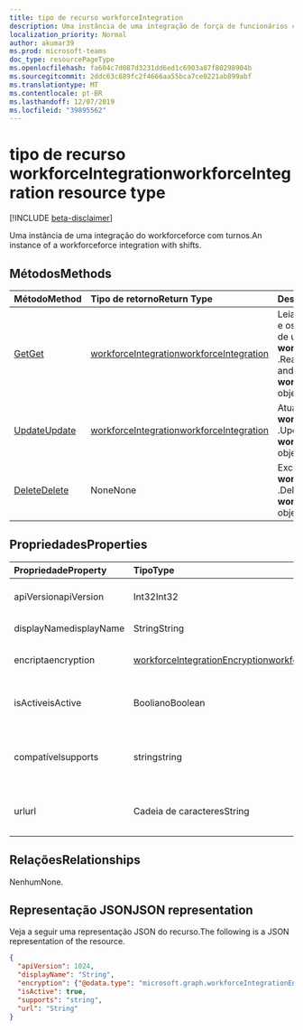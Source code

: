 ```yaml
---
title: tipo de recurso workforceIntegration
description: Uma instância de uma integração de força de funcionários com turnos.
localization_priority: Normal
author: akumar39
ms.prod: microsoft-teams
doc_type: resourcePageType
ms.openlocfilehash: fa604c7d087d3231dd6ed1c6903a87f80298904b
ms.sourcegitcommit: 2ddc63c889fc2f4666aa55bca7ce0221ab899abf
ms.translationtype: MT
ms.contentlocale: pt-BR
ms.lasthandoff: 12/07/2019
ms.locfileid: "39895562"
---
```

# <a name="workforceintegration-resource-type"></a><span data-ttu-id="bec7e-103">tipo de recurso workforceIntegration</span><span class="sxs-lookup"><span data-stu-id="bec7e-103">workforceIntegration resource type</span></span>

[!INCLUDE [beta-disclaimer](../../includes/beta-disclaimer.md)]

<span data-ttu-id="bec7e-104">Uma instância de uma integração do workforceforce com turnos.</span><span class="sxs-lookup"><span data-stu-id="bec7e-104">An instance of a workforceforce integration with shifts.</span></span>

## <a name="methods"></a><span data-ttu-id="bec7e-105">Métodos</span><span class="sxs-lookup"><span data-stu-id="bec7e-105">Methods</span></span>

| <span data-ttu-id="bec7e-106">Método</span><span class="sxs-lookup"><span data-stu-id="bec7e-106">Method</span></span>       | <span data-ttu-id="bec7e-107">Tipo de retorno</span><span class="sxs-lookup"><span data-stu-id="bec7e-107">Return Type</span></span> | <span data-ttu-id="bec7e-108">Descrição</span><span class="sxs-lookup"><span data-stu-id="bec7e-108">Description</span></span> |
|:-------------|:------------|:------------|
| [<span data-ttu-id="bec7e-109">Get</span><span class="sxs-lookup"><span data-stu-id="bec7e-109">Get</span></span>](../api/workforceintegration-get.md) | [<span data-ttu-id="bec7e-110">workforceIntegration</span><span class="sxs-lookup"><span data-stu-id="bec7e-110">workforceIntegration</span></span>](workforceintegration.md) | <span data-ttu-id="bec7e-111">Leia as propriedades e os relacionamentos de um objeto **workforceIntegration** .</span><span class="sxs-lookup"><span data-stu-id="bec7e-111">Read the properties and relationships of a **workforceIntegration** object.</span></span> |
| [<span data-ttu-id="bec7e-112">Update</span><span class="sxs-lookup"><span data-stu-id="bec7e-112">Update</span></span>](../api/workforceintegration-update.md) | [<span data-ttu-id="bec7e-113">workforceIntegration</span><span class="sxs-lookup"><span data-stu-id="bec7e-113">workforceIntegration</span></span>](workforceintegration.md) | <span data-ttu-id="bec7e-114">Atualizar um objeto **workforceIntegration** .</span><span class="sxs-lookup"><span data-stu-id="bec7e-114">Update a **workforceIntegration** object.</span></span> |
| [<span data-ttu-id="bec7e-115">Delete</span><span class="sxs-lookup"><span data-stu-id="bec7e-115">Delete</span></span>](../api/workforceintegration-delete.md) | <span data-ttu-id="bec7e-116">None</span><span class="sxs-lookup"><span data-stu-id="bec7e-116">None</span></span> | <span data-ttu-id="bec7e-117">Excluir um objeto **workforceIntegration** .</span><span class="sxs-lookup"><span data-stu-id="bec7e-117">Delete a **workforceIntegration** object.</span></span> |

## <a name="properties"></a><span data-ttu-id="bec7e-118">Propriedades</span><span class="sxs-lookup"><span data-stu-id="bec7e-118">Properties</span></span>

| <span data-ttu-id="bec7e-119">Propriedade</span><span class="sxs-lookup"><span data-stu-id="bec7e-119">Property</span></span>     | <span data-ttu-id="bec7e-120">Tipo</span><span class="sxs-lookup"><span data-stu-id="bec7e-120">Type</span></span>        | <span data-ttu-id="bec7e-121">Descrição</span><span class="sxs-lookup"><span data-stu-id="bec7e-121">Description</span></span> |
|:-------------|:------------|:------------|
|<span data-ttu-id="bec7e-122">apiVersion</span><span class="sxs-lookup"><span data-stu-id="bec7e-122">apiVersion</span></span>|<span data-ttu-id="bec7e-123">Int32</span><span class="sxs-lookup"><span data-stu-id="bec7e-123">Int32</span></span>|<span data-ttu-id="bec7e-124">Versão da API para a URL de retorno de chamada.</span><span class="sxs-lookup"><span data-stu-id="bec7e-124">API version for the call back URL.</span></span> <span data-ttu-id="bec7e-125">Comece com 1.</span><span class="sxs-lookup"><span data-stu-id="bec7e-125">Start with 1.</span></span>|
|<span data-ttu-id="bec7e-126">displayName</span><span class="sxs-lookup"><span data-stu-id="bec7e-126">displayName</span></span>|<span data-ttu-id="bec7e-127">String</span><span class="sxs-lookup"><span data-stu-id="bec7e-127">String</span></span>|<span data-ttu-id="bec7e-128">Nome da integração da força de funcionários.</span><span class="sxs-lookup"><span data-stu-id="bec7e-128">Name of the workforce integration.</span></span>|
|<span data-ttu-id="bec7e-129">encripta</span><span class="sxs-lookup"><span data-stu-id="bec7e-129">encryption</span></span>|[<span data-ttu-id="bec7e-130">workforceIntegrationEncryption</span><span class="sxs-lookup"><span data-stu-id="bec7e-130">workforceIntegrationEncryption</span></span>](workforceintegrationencryption.md)|<span data-ttu-id="bec7e-131">O recurso de criptografia de integração da força de funcionários.</span><span class="sxs-lookup"><span data-stu-id="bec7e-131">The workforce integration encryption resource.</span></span>|
|<span data-ttu-id="bec7e-132">isActive</span><span class="sxs-lookup"><span data-stu-id="bec7e-132">isActive</span></span>|<span data-ttu-id="bec7e-133">Booliano</span><span class="sxs-lookup"><span data-stu-id="bec7e-133">Boolean</span></span>|<span data-ttu-id="bec7e-134">Indica se a integração da força de trabalho está ativa e disponível atualmente.</span><span class="sxs-lookup"><span data-stu-id="bec7e-134">Indicates whether this workforce integration is currently active and available.</span></span>|
|<span data-ttu-id="bec7e-135">compatível</span><span class="sxs-lookup"><span data-stu-id="bec7e-135">supports</span></span>|<span data-ttu-id="bec7e-136">string</span><span class="sxs-lookup"><span data-stu-id="bec7e-136">string</span></span>| <span data-ttu-id="bec7e-137">Os valores possíveis são `none`: `shift`, `swapRequest`, `openshift`, `openShiftRequest`,,`userShiftPreferences`</span><span class="sxs-lookup"><span data-stu-id="bec7e-137">Possible values are: `none`, `shift`, `swapRequest`, `openshift`, `openShiftRequest`, `userShiftPreferences`</span></span>|
|<span data-ttu-id="bec7e-138">url</span><span class="sxs-lookup"><span data-stu-id="bec7e-138">url</span></span>|<span data-ttu-id="bec7e-139">Cadeia de caracteres</span><span class="sxs-lookup"><span data-stu-id="bec7e-139">String</span></span>| <span data-ttu-id="bec7e-140">URL de integração de força de obra para retornos de chamada do serviço de turno.</span><span class="sxs-lookup"><span data-stu-id="bec7e-140">Workforce Integration URL for callbacks from the shift service.</span></span>|

## <a name="relationships"></a><span data-ttu-id="bec7e-141">Relações</span><span class="sxs-lookup"><span data-stu-id="bec7e-141">Relationships</span></span>

<span data-ttu-id="bec7e-142">Nenhum</span><span class="sxs-lookup"><span data-stu-id="bec7e-142">None.</span></span>

## <a name="json-representation"></a><span data-ttu-id="bec7e-143">Representação JSON</span><span class="sxs-lookup"><span data-stu-id="bec7e-143">JSON representation</span></span>

<span data-ttu-id="bec7e-144">Veja a seguir uma representação JSON do recurso.</span><span class="sxs-lookup"><span data-stu-id="bec7e-144">The following is a JSON representation of the resource.</span></span>

<!-- {
  "blockType": "resource",
  "optionalProperties": [

  ],
  "@odata.type": "microsoft.graph.workforceIntegration",
  "baseType": ""
}-->

```json
{
  "apiVersion": 1024,
  "displayName": "String",
  "encryption": {"@odata.type": "microsoft.graph.workforceIntegrationEncryption"},
  "isActive": true,
  "supports": "string",
  "url": "String"
}
```

<!-- uuid: 16cd6b66-4b1a-43a1-adaf-3a886856ed98
2019-02-04 14:57:30 UTC -->
<!-- {
  "type": "#page.annotation",
  "description": "workforceIntegration resource",
  "keywords": "",
  "section": "documentation",
  "tocPath": ""
}-->
